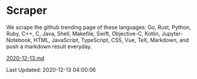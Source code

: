 # Scraper

We scrape the github trending page of these languages: Go, Rust, Python, Ruby, C++, C, Java, Shell, Makefile, Swift, Objective-C, Kotlin, Jupyter-Notebook, HTML, JavaScript, TypeScript, CSS, Vue, TeX, Markdown, and push a markdown result everyday.

[2020-12-13.md](https://github.com/yangwenmai/github-trending-backup/blob/master/2020-12-13.md)

Last Updated: 2020-12-13 04:00:06